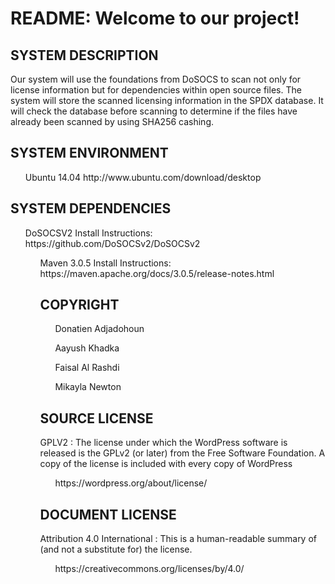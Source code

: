 <h1>README: Welcome to our project!</h1>

<h2>SYSTEM DESCRIPTION</h2> 
  <p>Our system will use the foundations from DoSOCS to scan not only for license information but for dependencies within open source files.   The system will store the scanned licensing information in the SPDX database. It will check the database before scanning to              determine if the files have already been scanned by using SHA256 cashing.</p>  
  
<h2>SYSTEM ENVIRONMENT</h2>
 <ul> Ubuntu 14.04       http://www.ubuntu.com/download/desktop </ul>
 
 <h2>SYSTEM DEPENDENCIES</h2>
 <ul> DoSOCSV2<u1>         
 <u1> Install Instructions: https://github.com/DoSOCSv2/DoSOCSv2</u1>
 <ul> Maven 3.0.5<u1>        
 <u1> Install Instructions: https://maven.apache.org/docs/3.0.5/release-notes.html</u1>
  
<h2>COPYRIGHT</h2>
  <ul>Donatien Adjadohoun</ul>
  <ul>Aayush Khadka</ul>
  <ul>Faisal Al Rashdi</ul>
  <ul>Mikayla Newton</ul>
  
<h2>SOURCE LICENSE</h2>
   <p>GPLV2 : The license under which the WordPress software is released is the GPLv2 (or later) from the Free Software Foundation. A                  copy of the license is included with every copy of WordPress</p>
  <ul>https://wordpress.org/about/license/</ul>
  
<h2>DOCUMENT LICENSE</h2>
  <p>Attribution 4.0 International : This is a human-readable summary of (and not a substitute for) the license.</p>
  <ul> https://creativecommons.org/licenses/by/4.0/</ul>
